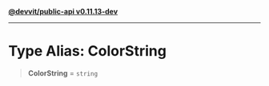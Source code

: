 [**@devvit/public-api v0.11.13-dev**](../../../../../../README.md)

---

# Type Alias: ColorString

> **ColorString** = `string`
